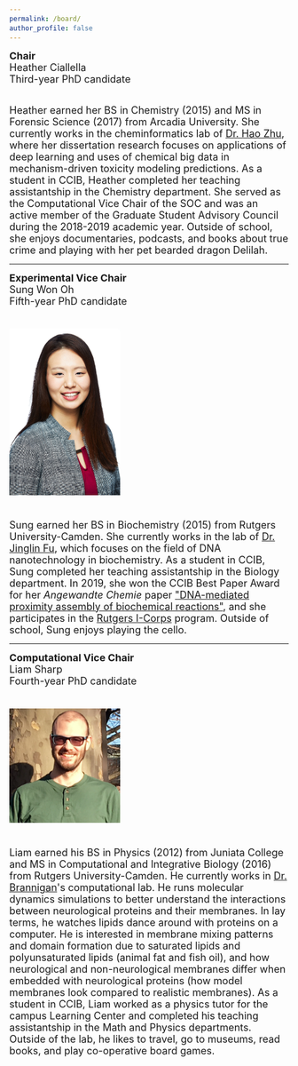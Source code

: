 ```yaml
---
permalink: /board/
author_profile: false
---
```


<p align="center">

<font size="4"><b>Chair</b> <br />
Heather Ciallella <br />
Third-year PhD candidate <br /><br />

Heather earned her BS in Chemistry (2015) and MS in Forensic Science (2017) from Arcadia University. She currently works in the cheminformatics lab of <a href="https://zhu.camden.rutgers.edu/">Dr. Hao Zhu</a>, where her dissertation research focuses on applications of deep learning and uses of chemical big data in mechanism-driven toxicity modeling predictions. As a student in CCIB, Heather completed her teaching assistantship in the Chemistry department. She served as the Computational Vice Chair of the SOC and was an active member of the Graduate Student Advisory Council during the 2018-2019 academic year. Outside of school, she enjoys documentaries, podcasts, and books about true crime and playing with her pet bearded dragon Delilah.</font>

<hr>

<p align="center">

<font size="4"><b>Experimental Vice Chair</b> <br />
Sung Won Oh <br />
Fifth-year PhD candidate <br /><br />

<img src="https://github.com/ccib-social/ccib-social.github.io/blob/master/assets/images/sung.JPG?raw=true" alt="Sung Won Oh" width="200" /> <br /><br />

Sung earned her BS in Biochemistry (2015) from Rutgers University-Camden. She currently works in the lab of <a href="https://jinglinfu.camden.rutgers.edu/">Dr. Jinglin Fu</a>, which focuses on the field of DNA nanotechnology in biochemistry. As a student in CCIB, Sung completed her teaching assistantship in the Biology department. In 2019, she won the CCIB Best Paper Award for her <i>Angewandte Chemie</i> paper <a href="https://onlinelibrary.wiley.com/doi/abs/10.1002/anie.201806749">"DNA-mediated proximity assembly of biochemical reactions"</a>, and she participates in the <a href="http://oed.rutgers.edu/content/rutgers-i-corps-site">Rutgers I-Corps</a> program. Outside of school, Sung enjoys playing the cello.</font>

<hr>

<p align="center">

<font size="4"><b>Computational Vice Chair</b> <br />
Liam Sharp <br />
Fourth-year PhD candidate <br /><br />

<img src="https://github.com/ccib-social/ccib-social.github.io/blob/master/assets/images/liam.png?raw=true" alt="Liam Sharp" width="200" /> <br /><br />

Liam earned his BS in Physics (2012) from Juniata College and MS in Computational and Integrative Biology (2016) from Rutgers University-Camden. He currently works in <a href="https://branniganlab.wordpress.com/">Dr. Brannigan</a>'s computational lab. He runs molecular dynamics simulations to better understand the interactions between neurological proteins and their membranes. In lay terms, he watches lipids dance around with proteins on a computer. He is interested in membrane mixing patterns and domain formation due to saturated lipids and polyunsaturated lipids (animal fat and fish oil), and how neurological and non-neurological membranes differ when embedded with neurological proteins (how model membranes look compared to realistic membranes). As a student in CCIB, Liam worked as a physics tutor for the campus Learning Center and completed his teaching assistantship in the Math and Physics departments. Outside of the lab, he likes to travel, go to museums, read books, and play co-operative board games.</font>

</p>
